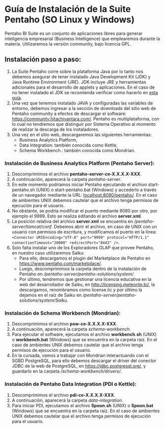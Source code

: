 # Guía de Instalación de la Suite Pentaho (SO Linux y Windows)

Pentaho BI Suite es un conjunto de aplicaciones libres para generar inteligencia empresarial (Business Intelligence) que emplearemos durante la materia. Utilizaremos la versión community, bajo licencia GPL.

## Instalación paso a paso:
1. La Suite Pentaho corre sobre la plataforma Java por lo tanto nos debemos asegurar de tener instalado Java Development Kit (JDK) y Java Runtime Environment (JRE). JDK incluye JRE y herramientas adicionales para el desarrollo de applets y aplicaciones. En el caso de no tener instalado el JDK se recomienda verificar como hacerlo en [esta guía](https://github.com/bdm-unlu/2020/blob/master/guias/Java_configuracion.md).
2. Una vez que tenemos instalado JAVA y configuradas las variables de entorno, debemos ingresar a la sección de downloads del sitio web de Pentaho community a efectos de descargar el software: https://community.hitachivantara.com/. Pentaho es multiplataforma, con lo cual no tendremos que distinguir por Sistema Operativo al momento de realizar la descarga de los instaladores.
3. Una vez en el sitio web, descargaremos las siguientes herramientas:
   - Business Analytics Platform,
   - Data Integration: también conocida como Kettle,
   - Schema Workbench.: también conocida como Mondrian.

### Instalación de Business Analytics Platform (Pentaho Server):
1. Descomprimimos el archivo __pentaho-server-ce-X.X.X.X-XXX__.
2. A continuación, aparecerá la carpeta _pentaho-server_.
3. En este momento podríamos iniciar Pentaho ejecutando el archivo start-pentaho.sh (UNIX) o start-pentaho.bat (Windows) y accederlo a través de un navegador mediante la URL: [localhost:8080/pentaho/](http://localhost:8080/pentaho/). En el caso de ambientes UNIX debemos cautelar que el archivo tenga permisos de ejecución para el usuario.
4. No obstante, se podría modificar el puerto mediante 8080 por otro, por ejemplo el 9999. Esto se realiza editando el archivo __server.xml__.
5. La posición relativa del archivo __server.xml__ se encuentra en _/pentaho-server/tomcat/conf_. Debemos abrir el archivo, en caso de UNIX con un usuario con permisos de escritura, y modificamos el puerto en la línea:<br />
```<Connector URIEncoding="UTF-8" port="9999" protocol="HTTP/1.1" connectionTimeout="20000" redirectPort="8443" />```.
6. Solo falta instalar uno de los Exploradores OLAP que provee Pentaho, en nuestro caso utilizaremos Saiku:
   - Para ello, descargamos el plugin del Marketplace de Pentaho en https://www.pentaho.com/marketplace/.
   - Luego, descomprimimos la carpeta dentro de la instalación de Pentaho en _/pentaho-server/pentaho-solutions/system/_.
   - Por último, tendremos que gestionar una licencia educativa en la web del desarrollador de Saiku, en http://licensing.meteorite.bi/, la descargamos,  renombramos como license.lic y por último la dejamos en el raíz de Saiku en _/pentaho-server/pentaho-solutions/system/Saiku_.

### Instalación de Schema Workbench (Mondrian):
1. Descomprimimos el archivo __psw-ce-X.X.X.X-XXX__.
2. A continuación, aparecerá la carpeta _schema-workbench_.
3. Para ejecutar el software, ejecutamos el archivo __workbench.sh__ (UNIX) o __workbench.bat__ (Windows) que se encuentra en la carpeta raíz. En el caso de ambientes UNIX debemos cautelar que el archivo tenga permisos de ejecución para el usuario.
4. En la cursada, vamos a trabajar con Mondrian interactuando con el SGBD PostgreSQL, para ello debemos descargar el driver del conector JDBC de la web de PostgreSQL, en https://jdbc.postgresql.org/, y guardarlo en la carpeta _/schema-workbench/drivers/_.

### Instalación de Pentaho Data Integration (PDI o Kettle):
1. Descomprimimos el archivo __pdi-ce-X.X.X.X-XXX__.
2. A continuación, aparecerá la carpeta _data-integration_.
3. Para iniciar PDI, ejecutamos el archivo __Spoon.sh__ (UNIX) o __Spoon.bat__ (Windows) que se encuentra en la carpeta raíz. En el caso de ambientes UNIX debemos cautelar que el archivo tenga permisos de ejecución para el usuario.
